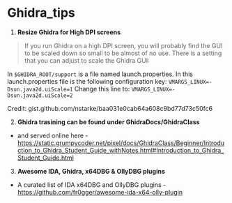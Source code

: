 # Ghidra_tips

1. **Resize Ghidra for High DPI screens**

> If you run Ghidra on a high DPI screen, you will probably find the GUI to be scaled down so small to be almost of no use.
There is a setting that you can adjust to scale the Ghidra GUI:

In `$GHIDRA_ROOT/support` is a file named launch.properties. In this launch.properties file is the following configuration key:
`VMARGS_LINUX=-Dsun.java2d.uiScale=1`
Change this line to:
`VMARGS_LINUX=-Dsun.java2d.uiScale=2`

Credit: gist.github.com/nstarke/baa031e0cab64a608c9bd77d73c50fc6

2. **Ghidra trasining can be found under GhidraDocs/GhidraClass**
* and served online here - https://static.grumpycoder.net/pixel/docs/GhidraClass/Beginner/Introduction_to_Ghidra_Student_Guide_withNotes.html#Introduction_to_Ghidra_Student_Guide.html


3. **Awesome IDA, Ghidra, x64DBG & OllyDBG plugins**

* A curated list of IDA x64DBG and OllyDBG plugins - https://github.com/fr0gger/awesome-ida-x64-olly-plugin

